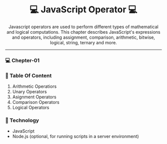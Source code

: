 <h1 align="center" style="font-weight: bold;">💻 JavaScript Operator 💻</h1>


<p align="center">Javascript operators are used to perform different types of mathematical and logical computations.  This chapter describes JavaScript's expressions and operators, including assignment, comparison, arithmetic, bitwise, logical, string, ternary and more.</p>
<hr>

 <p align="center">
<h3>💻 Chepter-01 </h3>
</p> 
 <p align="center">
<h3>📱 Table Of Content</h3>
</p> 

<ol>
    <li>Arithmetic Operatiors</li>
    <li>Unary Operators</li>
    <li>Asignment Operators</li>
    <li>Comparison Operators</li>
    <li>Logical Operators</li>
</ol>


<h3>📱 Technology</h3>
<ul>
    <li>JavaScript</li>
    <li>Node.js (optional, for running scripts in a server environment)</li>
</ul>

